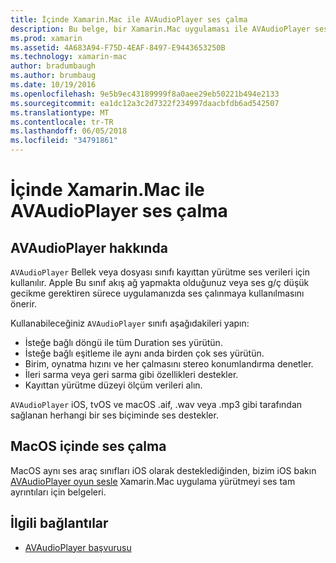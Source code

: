 ```yaml
---
title: İçinde Xamarin.Mac ile AVAudioPlayer ses çalma
description: Bu belge, bir Xamarin.Mac uygulaması ile AVAudioPlayer ses çalınmaya açıklar. Bir üst düzey ve daha tam olarak ele diğer belgelere yönelik bağlantılar AVAudioPlayer açıklanır.
ms.prod: xamarin
ms.assetid: 4A683A94-F75D-4EAF-8497-E9443653250B
ms.technology: xamarin-mac
author: bradumbaugh
ms.author: brumbaug
ms.date: 10/19/2016
ms.openlocfilehash: 9e5b9ec43189999f8a0aee29eb50221b494e2133
ms.sourcegitcommit: ea1dc12a3c2d7322f234997daacbfdb6ad542507
ms.translationtype: MT
ms.contentlocale: tr-TR
ms.lasthandoff: 06/05/2018
ms.locfileid: "34791861"
---
```

# <a name="playing-sound-with-avaudioplayer-in-xamarinmac"></a>İçinde Xamarin.Mac ile AVAudioPlayer ses çalma

## <a name="about-the-avaudioplayer"></a>AVAudioPlayer hakkında

`AVAudioPlayer` Bellek veya dosyası sınıfı kayıttan yürütme ses verileri için kullanılır. Apple Bu sınıf akış ağ yapmakta olduğunuz veya ses g/ç düşük gecikme gerektiren sürece uygulamanızda ses çalınmaya kullanılmasını önerir.

Kullanabileceğiniz `AVAudioPlayer` sınıfı aşağıdakileri yapın:

- İsteğe bağlı döngü ile tüm Duration ses yürütün.
- İsteğe bağlı eşitleme ile aynı anda birden çok ses yürütün.
- Birim, oynatma hızını ve her çalmasını stereo konumlandırma denetler.
- İleri sarma veya geri sarma gibi özellikleri destekler.
- Kayıttan yürütme düzeyi ölçüm verileri alın.

`AVAudioPlayer` iOS, tvOS ve macOS .aif, .wav veya .mp3 gibi tarafından sağlanan herhangi bir ses biçiminde ses destekler.

## <a name="playing-sounds-in-macos"></a>MacOS içinde ses çalma

MacOS aynı ses araç sınıfları iOS olarak desteklediğinden, bizim iOS bakın [AVAudioPlayer oyun sesle](https://developer.xamarin.com/recipes/ios/media/sound/avaudioplayer/) Xamarin.Mac uygulama yürütmeyi ses tam ayrıntıları için belgeleri.

## <a name="related-links"></a>İlgili bağlantılar

- [AVAudioPlayer başvurusu](https://developer.apple.com/documentation/avfoundation/avaudioplayer)
